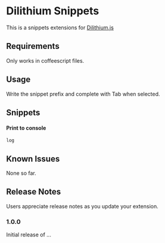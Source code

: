 # Dilithium Snippets

This is a snippets extensions for [Dilithium.js](https://github.com/teacherseat/dilithium.js)

## Requirements

Only works in coffeescript files. 

## Usage

Write the snippet prefix and complete with Tab when selected.

## Snippets

#### Print to console

`log`

###




## Known Issues

None so far.

## Release Notes

Users appreciate release notes as you update your extension.

### 1.0.0

Initial release of ...

